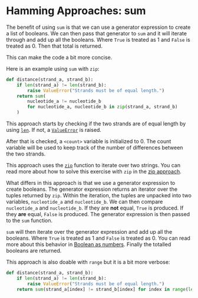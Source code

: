 # Hamming Approaches: sum

The benefit of using `sum` is that we can use a generator expression to create a
list of booleans. We can then pass that generator to `sum` and it will iterate
through and add up all the booleans. Where `True` is treated as 1 and `False` is
treated as 0. Then that total is returned.

This can make the code a bit more concise.

Here is an example using `sum` with `zip`:

```python
def distance(strand_a, strand_b):
    if len(strand_a) != len(strand_b):
        raise ValueError("Strands must be of equal length.")
    return sum(
        nucleotide_a != nucleotide_b
        for nucleotide_a, nucleotide_b in zip(strand_a, strand_b)
    )
```

This approach starts by checking if the two strands are of equal length by using
[`len`][len]. If not, a [`ValueError`][value-error] is raised.

After that is checked, a `<count>` variable is initialized to 0. The count
variable will be used to keep track of the number of differences between the two
strands.

This approach uses the [`zip`][zip] function to iterate over two strings. You
can read more about how to solve this exercise with `zip` in the [zip
approach][approach-zip].

What differs in this approach is that we use a generator expression to create
booleans. The generator expression returns an iterator over the tuples returned
by `zip`. Within the iteration, the tuples are unpacked into two variables,
`nucleotide_a` and `nucleotide_b`. We can then compare `nucleotide_a` and
`nucleotide_b`. If they are **not** equal, `True` is produced. If they **are**
equal, `False` is produced. The generator expression is then passed to the `sum`
function.

`sum` will then iterate over the generator expression and add up all the
booleans. Where `True` is treated as 1 and `False` is treated as 0. You can read
more about this behavior in [Boolean as numbers][booleans]. Finally the totalled
booleans are returned.

This approach is also doable with `range` but it is a bit more verbose:

```python
def distance(strand_a, strand_b):
    if len(strand_a) != len(strand_b):
        raise ValueError("Strands must be of equal length.")
    return sum(strand_a[index] != strand_b[index] for index in range(len(strand_a)))
```

[approach-zip]:
  https://exercism.org/tracks/python/exercises/hamming/approaches/zip
[booleans]: https://realpython.com/python-boolean/#python-booleans-as-numbers
[len]: https://docs.python.org/3/library/functions.html?#len
[value-error]: https://docs.python.org/3/library/exceptions.html#ValueError
[zip]: https://docs.python.org/3.3/library/functions.html#zip
